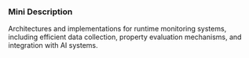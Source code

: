 ### Mini Description

Architectures and implementations for runtime monitoring systems, including efficient data collection, property evaluation mechanisms, and integration with AI systems.
